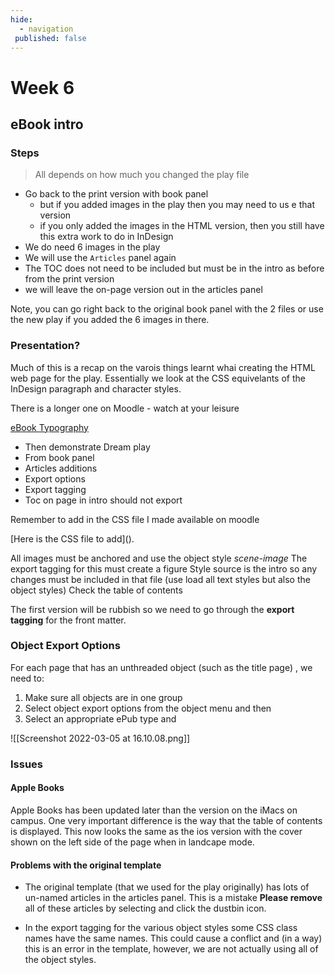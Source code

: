 ```yaml
---
hide:
  - navigation
 published: false
---
```


# Week 6
## eBook intro

### Steps

> All depends on how much you changed the play file  

* Go back to the print version with book panel
	* but if you added images in the play then you may need to us e that version
	* if you only added the images in the HTML version, then you still have this extra work to do in InDesign
* We do need 6 images in the play
* We will use the `Articles` panel again
* The TOC does not need to be included but must be in the intro as before from the print version
* we will leave the on-page version out in the articles panel

Note, you can go right back to the original book panel with the 2 files or use the new play if you added the 6 images in there.

### Presentation?

Much of this is a recap on the varois things learnt whai creating the HTML web page for the play. Essentially we look at the CSS equivelants of the InDesign paragraph and character styles.

There is a longer one on Moodle - watch at your leisure

[eBook Typography](https://www.publisha.org/keynotes/eBookTypography/)

* Then demonstrate Dream play
* From book panel
* Articles additions
* Export options
* Export tagging
* Toc on page in intro should not export

Remember to add in the CSS file I made available on moodle

[Here is the CSS file to add](<script src="https://gist.github.com/Pageboy/731b9b7ad8e42c324dc75528f159ad98.js"></script>).

All images must be anchored and use the object style _scene-image_
The export tagging for this must create a figure
Style source is the intro so any changes must be included in that file (use load all text styles but also the object styles)
Check the table of contents

The first version will be rubbish so we need to go through the **export tagging** for the front matter. 

### Object Export Options
For each page that has an unthreaded object (such as the title page) , we need to:

1. Make sure all objects are in one group
2. Select object export options from the object menu and then
3. Select an appropriate ePub type and 

![[Screenshot 2022-03-05 at 16.10.08.png]]

### Issues
#### Apple Books

Apple Books has been updated later than the version on the iMacs on campus. One very important difference is the way that the table of contents is displayed. This now looks the same as the ios version with the cover shown on the left side of the page when in landcape mode.

#### Problems with the original template

- The original template (that we used for the play originally) has lots of un-named articles in the articles panel. This is a mistake **Please remove** all of these articles by selecting and click the dustbin icon.

- In the export tagging for the various object styles some CSS class names have the same names. This could cause a conflict and (in a way) this is an error in the template, however, we are not actually using all of the object styles.